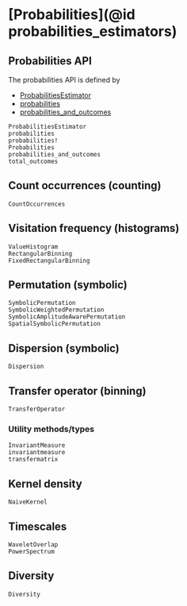 # [Probabilities](@id probabilities_estimators)

## Probabilities API

The probabilities API is defined by
- [ProbabilitiesEstimator](@ref)
- [probabilities](@ref)
- [probabilities_and_outcomes](@ref)

```@docs
ProbabilitiesEstimator
probabilities
probabilities!
Probabilities
probabilities_and_outcomes
total_outcomes
```

## Count occurrences (counting)

```@docs
CountOccurrences
```

## Visitation frequency (histograms)

```@docs
ValueHistogram
RectangularBinning
FixedRectangularBinning
```

## Permutation (symbolic)

```@docs
SymbolicPermutation
SymbolicWeightedPermutation
SymbolicAmplitudeAwarePermutation
SpatialSymbolicPermutation
```

## Dispersion (symbolic)

```@docs
Dispersion
```

## Transfer operator (binning)

```@docs
TransferOperator
```

### Utility methods/types

```@docs
InvariantMeasure
invariantmeasure
transfermatrix
```

## Kernel density

```@docs
NaiveKernel
```

## Timescales

```@docs
WaveletOverlap
PowerSpectrum
```

## Diversity

```@docs
Diversity
```

